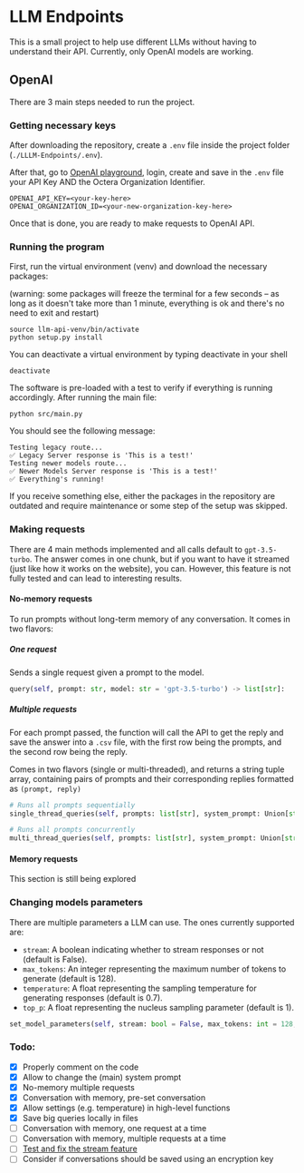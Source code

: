 
# LLM Endpoints

This is a small project to help use different LLMs without having to understand their API.
Currently, only OpenAI models are working.

## OpenAI

There are 3 main steps needed to run the project.

### Getting necessary keys

After downloading the repository, create a ```.env``` file inside the project folder (```./LLLM-Endpoints/.env```).

After that, go to [OpenAI playground](https://platform.openai.com/playground), login, create and save in the ```.env``` file your API Key AND the Octera Organization Identifier.

```
OPENAI_API_KEY=<your-key-here>
OPENAI_ORGANIZATION_ID=<your-new-organization-key-here>
```

Once that is done, you are ready to make requests to OpenAI API.


### Running the program

First, run the virtual environment (venv) and download the necessary packages:

(warning: some packages will freeze the terminal for a few seconds – as long as it doesn't take more than 1 minute, everything is ok and there's no need to exit and restart)

```
source llm-api-venv/bin/activate
python setup.py install
```

You can deactivate a virtual environment by typing deactivate in your shell
```
deactivate
```

The software is pre-loaded with a test to verify if everything is running accordingly.
After running the main file:

```
python src/main.py
```

You should see the following message:

```
Testing legacy route...
✅ Legacy Server response is 'This is a test!'
Testing newer models route...
✅ Newer Models Server response is 'This is a test!'
✅ Everything's running!
```

If you receive something else, either the packages in the repository are outdated and require maintenance or some step of the setup was skipped.

### Making requests

There are 4 main methods implemented and all calls default to ```gpt-3.5-turbo```. The answer comes in one chunk, but if you want to have it streamed (just like how it works on the website), you can. However, this feature is not fully tested and can lead to interesting results.

#### No-memory requests

To run prompts without long-term memory of any conversation. It comes in two flavors:


##### One request

Sends a single request given a prompt to the model. 


```python
query(self, prompt: str, model: str = 'gpt-3.5-turbo') -> list[str]:
```

##### Multiple requests

For each prompt passed, the function will call the API to get the reply and save the answer into a ```.csv``` file, with the first row being the prompts, and the second row being the reply.

Comes in two flavors (single or multi-threaded), and returns a string tuple array, containing pairs of prompts and their corresponding replies formatted as ```(prompt, reply)```

```python
# Runs all prompts sequentially
single_thread_queries(self, prompts: list[str], system_prompt: Union[str, None] = None, model: str = 'gpt-3.5-turbo', query_output_path: str = None, query_output_filename: str = 'result') -> zip

# Runs all prompts concurrently
multi_thread_queries(self, prompts: list[str], system_prompt: Union[str, None] = None, model: str = 'gpt-3.5-turbo', query_output_path: str = None, query_output_filename: str = 'result') -> list[str, str]
```

#### Memory requests

This section is still being explored

<!-- complex_prompt(model, prompt)
#### new_long_term_memory(model, prompt)
#### long_term_memory(model, prompt)
#### peek(model, prompt) -->


### Changing models parameters

There are multiple parameters a LLM can use. The ones currently supported are:

- ```stream```: A boolean indicating whether to stream responses or not (default is False).
- ```max_tokens```: An integer representing the maximum number of tokens to generate (default is 128).
- ```temperature```: A float representing the sampling temperature for generating responses (default is 0.7).
- ```top_p```: A float representing the nucleus sampling parameter (default is 1).

```python
set_model_parameters(self, stream: bool = False, max_tokens: int = 128, temperature: float = 0.7, top_p: float = 1) -> None
```


### Todo:
- [X] Properly comment on the code
- [X] Allow to change the (main) system prompt
- [X] No-memory multiple requests
- [X] Conversation with memory, pre-set conversation
- [X] Allow settings (e.g. temperature) in high-level functions
- [X] Save big queries locally in files
- [ ] Conversation with memory, one request at a time
- [ ] Conversation with memory, multiple requests at a time
- [ ] [Test and fix the stream feature](https://cookbook.openai.com/examples/how_to_stream_completions)
- [ ] Consider if conversations should be saved using an encryption key